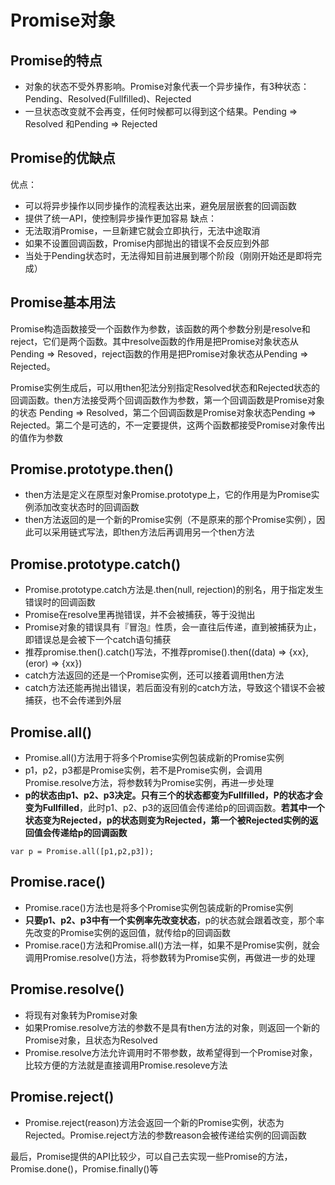 # Promise对象
## Promise的特点

 - 对象的状态不受外界影响。Promise对象代表一个异步操作，有3种状态：Pending、Resolved(Fullfilled)、Rejected
 - 一旦状态改变就不会再变，任何时候都可以得到这个结果。Pending => Resolved 和Pending => Rejected
## Promise的优缺点
优点：
 - 可以将异步操作以同步操作的流程表达出来，避免层层嵌套的回调函数
 - 提供了统一API，使控制异步操作更加容易
缺点：
 - 无法取消Promise，一旦新建它就会立即执行，无法中途取消
 - 如果不设置回调函数，Promise内部抛出的错误不会反应到外部
 - 当处于Pending状态时，无法得知目前进展到哪个阶段（刚刚开始还是即将完成）

## Promise基本用法
Promise构造函数接受一个函数作为参数，该函数的两个参数分别是resolve和reject，它们是两个函数。其中resolve函数的作用是把Promise对象状态从Pending => Resoved，reject函数的作用是把Promise对象状态从Pending => Rejected。

Promise实例生成后，可以用then犯法分别指定Resolved状态和Rejected状态的回调函数。then方法接受两个回调函数作为参数，第一个回调函数是Promise对象的状态 Pending => Resolved，第二个回调函数是Promise对象状态Pending => Rejected。第二个是可选的，不一定要提供，这两个函数都接受Promise对象传出的值作为参数

## Promise.prototype.then()

 - then方法是定义在原型对象Promise.prototype上，它的作用是为Promise实例添加改变状态时的回调函数
 - then方法返回的是一个新的Promise实例（不是原来的那个Promise实例），因此可以采用链式写法，即then方法后再调用另一个then方法

## Promise.prototype.catch()

 - Promise.prototype.catch方法是.then(null, rejection)的别名，用于指定发生错误时的回调函数
 - Promise在resolve里再抛错误，并不会被捕获，等于没抛出
 - Promise对象的错误具有『冒泡』性质，会一直往后传递，直到被捕获为止，即错误总是会被下一个catch语句捕获
 - 推荐promise.then().catch()写法，不推荐promise().then((data) => {xx}, (eror) => {xx})
 - catch方法返回的还是一个Promise实例，还可以接着调用then方法
 - catch方法还能再抛出错误，若后面没有别的catch方法，导致这个错误不会被捕获，也不会传递到外层
## Promise.all()
 - Promise.all()方法用于将多个Promise实例包装成新的Promise实例
 - p1，p2，p3都是Promise实例，若不是Promise实例，会调用Promise.resolve方法，将参数转为Promise实例，再进一步处理
 - **p的状态由p1、p2、p3决定。只有三个的状态都变为Fullfilled，P的状态才会变为Fullfilled**，此时p1、p2、p3的返回值会传递给p的回调函数。**若其中一个状态变为Rejected，p的状态则变为Rejected，第一个被Rejected实例的返回值会传递给p的回调函数**
  ```
 var p = Promise.all([p1,p2,p3]);
 
 ```
  ## Promise.race()
 
 - Promise.race()方法也是将多个Promise实例包装成新的Promise实例
 - **只要p1、p2、p3中有一个实例率先改变状态**，p的状态就会跟着改变，那个率先改变的Promise实例的返回值，就传给p的回调函数
 - Promise.race()方法和Promise.all()方法一样，如果不是Promise实例，就会调用Promise.resolve()方法，将参数转为Promise实例，再做进一步的处理
 
 ## Promise.resolve()
 
 - 将现有对象转为Promise对象
 - 如果Promise.resolve方法的参数不是具有then方法的对象，则返回一个新的Promise对象，且状态为Resolved
 - Promise.resolve方法允许调用时不带参数，故希望得到一个Promise对象，比较方便的方法就是直接调用Promise.resoleve方法

## Promise.reject()

 - Promise.reject(reason)方法会返回一个新的Promise实例，状态为Rejected。Promise.reject方法的参数reason会被传递给实例的回调函数
 
 最后，Promise提供的API比较少，可以自己去实现一些Promise的方法，Promise.done()，Promise.finally()等
